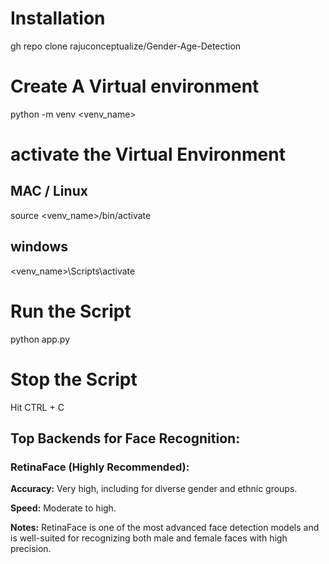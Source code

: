 # Installation

gh repo clone rajuconceptualize/Gender-Age-Detection

# Create A Virtual environment
python -m venv <venv_name>

# activate the Virtual Environment
## MAC / Linux
source <venv_name>/bin/activate
## windows
<venv_name>\Scripts\activate

# Run the Script
python app.py

# Stop the Script
Hit CTRL + C 


## Top Backends for Face Recognition:

### RetinaFace (Highly Recommended):

**Accuracy:** Very high, including for diverse gender and ethnic groups.

**Speed:** Moderate to high.

**Notes:** RetinaFace is one of the most advanced face detection models and is well-suited for recognizing both male and female faces with high precision.


